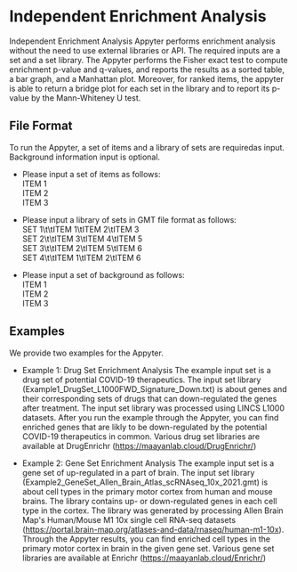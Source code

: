 # Independent Enrichment Analysis

Independent Enrichment Analysis Appyter performs enrichment analysis without the need to use external libraries or API. The required inputs are a  set and a set library. The Appyter performs the Fisher exact test to compute enrichment p-value and q-values, and reports the results as a sorted table, a bar graph, and a Manhattan plot. Moreover, for ranked items, the appyter is able to return a bridge plot for each set in the library and to report its p-value by the Mann-Whiteney U test. 

## **File Format**
To run the Appyter, a set of items and a library of sets are requiredas input. Background information input is optional.

* Please input a set of items as follows:  
ITEM 1  
ITEM 2  
ITEM 3  

* Please input a library of sets in GMT file format as follows:  
SET 1\t\tITEM 1\tITEM 2\tITEM 3  
SET 2\t\tITEM 3\tITEM 4\tITEM 5  
SET 3\t\tITEM 2\tITEM 5\tITEM 6  
SET 4\t\tITEM 1\tITEM 2\tITEM 6  

* Please input a set of background as follows:  
ITEM 1  
ITEM 2  
ITEM 3  


## **Examples**
We provide two examples for the Appyter.
* Example 1: Drug Set Enrichment Analysis
The example input set is a drug set of potential COVID-19 therapeutics. The input set library (Example1_DrugSet_L1000FWD_Signature_Down.txt) is about genes and their corresponding sets of drugs that can down-regulated the genes after treatment. The input set library was processed using LINCS L1000 datasets. After you run the example through the Appyter, you can find enriched genes that are likly to be down-regulated by the potential COVID-19 therapeutics in common. Various drug set libraries are available at DrugEnrichr (https://maayanlab.cloud/DrugEnrichr/) 

* Example 2: Gene Set Enrichment Analysis
The example input set is a gene set of up-regulated in a part of brain. The input set library (Example2_GeneSet_Allen_Brain_Atlas_scRNAseq_10x_2021.gmt) is about cell types in the primary motor cortex from human and mouse brains. The library contains up- or down-regulated genes in each cell type in the cortex. The library was generated by processing Allen Brain Map's Human/Mouse M1 10x single cell RNA-seq datasets (https://portal.brain-map.org/atlases-and-data/rnaseq/human-m1-10x). Through the Appyter results, you can find enriched cell types in the primary motor cortex in brain in the given gene set. Various gene set libraries are available at Enrichr (https://maayanlab.cloud/Enrichr/)
